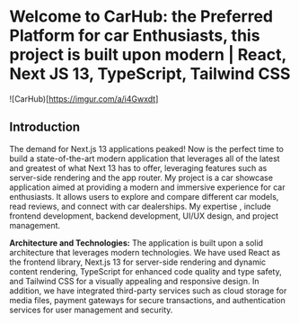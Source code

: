 # Welcome to CarHub: the Preferred Platform for car Enthusiasts, this project is built upon  modern  | React, Next JS 13, TypeScript, Tailwind CSS
![CarHub)[https://imgur.com/a/i4Gwxdt]

## Introduction
The demand for Next.js 13 applications peaked! Now is the perfect time to build a state-of-the-art modern application that leverages all of the latest and greatest of what Next 13 has to offer, leveraging features such as server-side rendering and the app router. 
 My project is a car showcase application aimed at providing a modern and immersive experience for car enthusiasts. It allows users to explore and compare different car models, read reviews, and connect with car dealerships. My expertise , include  frontend development, backend development, UI/UX design, and project management.

**Architecture and Technologies:**
The application is built upon a solid architecture that leverages modern technologies. We have used React as the frontend library, Next.js 13 for server-side rendering and dynamic content rendering, TypeScript for enhanced code quality and type safety, and Tailwind CSS for a visually appealing and responsive design. In addition, we have integrated third-party services such as cloud storage for media files, payment gateways for secure transactions, and authentication services for user management and security.

